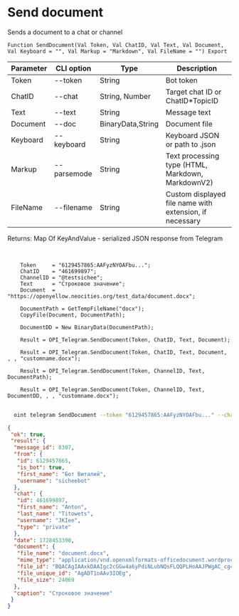 ﻿---
sidebar_position: 5
---

# Send document
 Sends a document to a chat or channel



`Function SendDocument(Val Token, Val ChatID, Val Text, Val Document, Val Keyboard = "", Val Markup = "Markdown", Val FileName = "") Export`

  | Parameter | CLI option | Type | Description |
  |-|-|-|-|
  | Token | --token | String | Bot token |
  | ChatID | --chat | String, Number | Target chat ID or ChatID*TopicID |
  | Text | --text | String | Message text |
  | Document | --doc | BinaryData,String | Document file |
  | Keyboard | --keyboard | String | Keyboard JSON or path to .json |
  | Markup | --parsemode | String | Text processing type (HTML, Markdown, MarkdownV2) |
  | FileName | --filename | String | Custom displayed file name with extension, if necessary |

  
  Returns:  Map Of KeyAndValue - serialized JSON response from Telegram

<br/>




```bsl title="Code example"
    Token     = "6129457865:AAFyzNYOAFbu...";
    ChatID    = "461699897";
    ChannelID = "@testsichee";
    Text      = "Строковое значение";
    Document  = "https://openyellow.neocities.org/test_data/document.docx";

    DocumentPath = GetTempFileName("docx");
    CopyFile(Document, DocumentPath);

    DocumentDD = New BinaryData(DocumentPath);

    Result = OPI_Telegram.SendDocument(Token, ChatID, Text, Document);

    Result = OPI_Telegram.SendDocument(Token, ChatID, Text, Document, , , "customname.docx");

    Result = OPI_Telegram.SendDocument(Token, ChannelID, Text, DocumentPath);

    Result = OPI_Telegram.SendDocument(Token, ChannelID, Text, DocumentDD, , , "customname.docx");
```



```sh title="CLI command example"
    
  oint telegram SendDocument --token "6129457865:AAFyzNYOAFbu..." --chat "461699897" --text "String value" --doc "https://openintegrations.dev/test_data/document.docx" --keyboard %keyboard% --parsemode %parsemode% --filename %filename%

```

```json title="Result"
{
 "ok": true,
 "result": {
  "message_id": 8307,
  "from": {
   "id": 6129457865,
   "is_bot": true,
   "first_name": "Бот Виталий",
   "username": "sicheebot"
  },
  "chat": {
   "id": 461699897,
   "first_name": "Anton",
   "last_name": "Titowets",
   "username": "JKIee",
   "type": "private"
  },
  "date": 1728453390,
  "document": {
   "file_name": "document.docx",
   "mime_type": "application/vnd.openxmlformats-officedocument.wordprocessingml.document",
   "file_id": "BQACAgIAAxkDAAIgc2cGGw4a6yPdiNLubNQsFLQQPLHoAAJPWgAC_cg4SJF9HYfiILIbNgQ",
   "file_unique_id": "AgADT1oAAv3IOEg",
   "file_size": 24069
  },
  "caption": "Строковое значение"
 }
}
```

